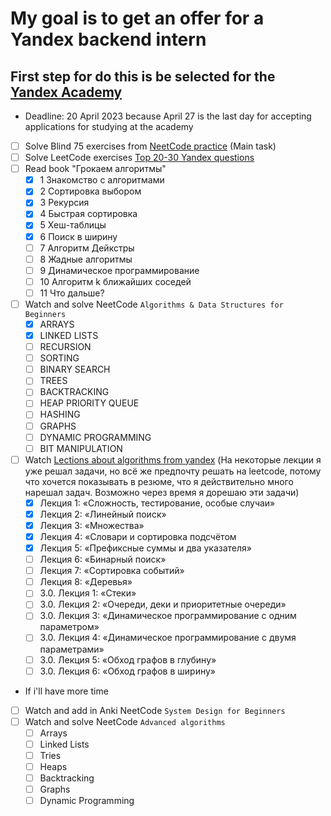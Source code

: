 # My goal is to get an offer for a Yandex backend intern
## First step for do this is be selected for the [Yandex Academy](https://academy.yandex.ru/schools/backend?utm_medium=indiv_mail&utm_source=fut&utm_campaign=292812618&utm_content=2023-03-16%2014%3A00%3A00)

- Deadline: 20 April 2023 because April 27 is the last day for accepting applications for studying at the academy
- [ ] Solve Blind 75 exercises from [NeetCode practice](https://neetcode.io/practice) (Main task)
- [ ] Solve LeetCode exercises [Top 20-30 Yandex questions](https://github.com/ioann7/problem_solving_on_leetcode/blob/main/yandex_questions/solved_questions.md)
- [ ] Read book "Грокаем алгоритмы"
  - [x] 1 Знакомство с алгоритмами
  - [x] 2 Сортировка выбором 
  - [x] 3 Рекурсия 
  - [x] 4 Быстрая сортировка 
  - [x] 5 Хеш-таблицы
  - [x] 6 Поиск в ширину
  - [ ] 7 Алгоритм Дейкстры
  - [ ] 8 Жадные алгоритмы 
  - [ ] 9 Динамическое программирование 
  - [ ] 10 Алгоритм k ближайших соседей
  - [ ] 11 Что дальше?
- [ ] Watch and solve NeetCode `Algorithms & Data Structures for Beginners`
  - [x] ARRAYS
  - [x] LINKED LISTS
  - [ ] RECURSION
  - [ ] SORTING
  - [ ] BINARY SEARCH
  - [ ] TREES
  - [ ] BACKTRACKING
  - [ ] HEAP PRIORITY  QUEUE
  - [ ] HASHING
  - [ ] GRAPHS
  - [ ] DYNAMIC PROGRAMMING
  - [ ] BIT MANIPULATION
- [ ] Watch [Lections about algorithms from yandex](https://yandex.ru/yaintern/algorithm-training_1) (На некоторые лекции я уже решал задачи, но всё же предпочту решать на leetcode, потому что хочется показывать в резюме, что я действительно много нарешал задач. Возможно через время я дорешаю эти задачи)
  - [x] Лекция 1: «Сложность, тестирование, особые случаи»
  - [x] Лекция 2: «Линейный поиск»
  - [x] Лекция 3: «Множества»
  - [x] Лекция 4: «Словари и сортировка подсчётом
  - [x] Лекция 5: «Префиксные суммы и два указателя»
  - [ ] Лекция 6: «Бинарный поиск»
  - [ ] Лекция 7: «Сортировка событий»
  - [ ] Лекция 8: «Деревья»
  - [ ] 3.0. Лекция 1: «Стеки»
  - [ ] 3.0. Лекция 2: «Очереди, деки и приоритетные очереди»
  - [ ] 3.0. Лекция 3: «Динамическое программирование с одним параметром»
  - [ ] 3.0. Лекция 4: «Динамическое программирование с двумя параметрами»
  - [ ] 3.0. Лекция 5: «Обход графов в глубину»
  - [ ] 3.0. Лекция 6: «Обход графов в ширину»
- If i'll have more time
- [ ] Watch and add in Anki NeetCode `System Design for Beginners`
- [ ] Watch and solve NeetCode `Advanced algorithms`
  - [ ] Arrays
  - [ ] Linked Lists
  - [ ] Tries
  - [ ] Heaps
  - [ ] Backtracking
  - [ ] Graphs
  - [ ] Dynamic Programming
